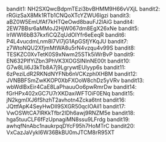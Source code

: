 bandit1: NH2SXQwcBdpmTEzi3bvBHMM9H66vVXjL
bandit2: rRGizSaX8Mk1RTb1CNQoXTcYZWU6lgzi
bandit3: aBZ0W5EmUfAf7kHTQeOwd8bauFJ2lAiG
bandit4: 2EW7BBsr6aMMoJ2HjW067dm8EgX26xNe
bandit5: lrIWWI6bB37kxfiCQZqUdOIYfr6eEeqR
bandit6: P4L4vucdmLnm8I7Vl7jG1ApGSfjYKqJU
bandit7: z7WtoNQU2XfjmMtWA8u5rN4vzqu4v99S
bandit8: TESKZC0XvTetK0S9xNwm25STk5iWrBvP
bandit9: EN632PlfYiZbn3PhVK3XOGSlNInNE00t
bandit10: G7w8LIi6J3kTb8A7j9LgrywtEUlyyp6s
bandit11: 6zPeziLdR2RKNdNYFNb6nVCKzphlXHBM
bandit12: JVNBBFSmZwKKOP0XbFXOoW8chDz5yVRv
bandit13: wbWdlBxEir4CaE8LaPhauuOo6pwRmrDw
bandit14: fGrHPx402xGC7U7rXKDaxiWFTOiF0ENq
bandit15: jN2kgmIXJ6fShzhT2avhotn4Zcka6tnt
bandit16: JQttfApK4SeyHwDlI9SXGR50qclOAil1
bandit17: VwOSWtCA7lRKkTfbr2IDh6awj9RNZM5e
bandit18: hga5tuuCLF6fFzUpnagiMN8ssu9LFrdg
bandit19: awhqfNnAbc1naukrpqDYcF95h7HoMTrC
bandit20: VxCazJaVykI6W36BkBU0mJTCM8rR95XT